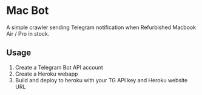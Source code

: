 # Mac Bot

A simple crawler sending Telegram notification when Refurbished Macbook Air / Pro in stock.

## Usage

1. Create a Telegram Bot API account
2. Create a Heroku webapp
3. Build and deploy to heroku with your TG API key and Heroku website URL
